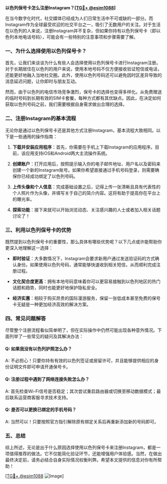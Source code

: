 **以色列保号卡怎么注册Instagram？[[TG💪+ @esim1088](https://t.me/s/esim1088)]**

在当今数字化时代，社交媒体已经成为人们日常生活中不可或缺的一部分。而Instagram作为全球最受欢迎的社交平台之一，吸引了无数用户的关注。对于生活在以色列的人来说，注册Instagram并不复杂，但如果你持有以色列保号卡（即以色列本地电话号码），可能会有一些特别的注意事项和步骤需要了解。

### 一、为什么选择使用以色列保号卡？

首先，让我们来谈谈为什么有些人会选择使用以色列保号卡进行Instagram注册。对于长期居住在以色列的用户来说，使用本地号码不仅方便接收验证短信或电话，还能更好地融入当地社交圈。此外，使用以色列号码还可以避免因时区差异导致的消息延迟问题，让你即时与朋友互动。

然而，由于以色列的电信市场竞争激烈，保号卡的选择也变得多样化。从免费赠送的临时号码到长期有效的SIM卡套餐，每种方式都有其优缺点。因此，在决定如何获取以色列号码之前，我们需要根据自身需求做出合理的选择。

### 二、注册Instagram的基本流程

无论你是通过以色列保号卡还是其他方式注册Instagram，基本流程大致相同。以下是一些通用的操作指南：

1. **下载并安装应用程序**：首先，你需要在手机上下载Instagram的应用程序。目前，该应用支持iOS和Android两大主流操作系统。
   
2. **创建账户**：打开应用后，按照提示输入你的电子邮件地址、用户名以及密码来创建一个新的Instagram账号。如果你希望直接通过手机号码登录，则需要确保你已经成功绑定了以色列号码。

3. **上传头像和个人信息**：完成基础设置之后，记得上传一张清晰且具有代表性的个人照片作为头像，并填写关于自己的简介内容。这将有助于提高你在平台上的曝光率。

4. **探索功能**：接下来就可以开始浏览动态、关注感兴趣的人士或者加入相关话题讨论了！

### 三、利用以色列保号卡的优势

既然提到以色列保号卡的重要性，那么具体有哪些优势呢？以下几点或许能帮助你更深入地理解这一选择：

- **即时验证**：大多数情况下，Instagram会要求新用户通过发送验证码的方式确认身份。如果使用以色列号码，通常能够快速收到相关短信，从而顺利完成注册过程。
  
- **文化契合度更高**：拥有本地号码意味着你可以更容易接触到以色列地区的热门话题和趋势，同时也能更好地保护隐私安全。

- **经济实惠**：相较于购买昂贵的国际漫游服务，保留一张低成本甚至免费的保号卡无疑是一种更加经济高效的解决方案。

### 四、常见问题解答

尽管整个注册流程看似简单明了，但在实际操作中仍然可能出现各种意外情况。下面列举了一些常见的疑问及其解决办法：

#### Q: 如果我没有以色列护照怎么办？
A: 不必担心！只要你持有有效的以色列签证或居留许可，并且能够提供相应的身份证明文件即可申请开通保号卡。

#### Q: 注册过程中遇到了网络连接失败怎么办？
A: 首先检查Wi-Fi信号是否稳定；其次尝试重启路由器或切换至移动数据模式；最后联系运营商客服寻求技术支持。

#### Q: 是否可以更换已绑定的手机号码？
A: 当然可以！只要按照官方指引解除原有绑定关系后再重新添加新的号码即可。

### 五、总结

综上所述，无论是出于什么原因选择使用以色列保号卡来注册Instagram，都是一项值得推荐的做法。它不仅能简化验证环节，还能增强用户体验感。当然，在做出最终决定前，请务必结合自身实际情况权衡利弊。希望本文提供的信息对你有所帮助！

[[TG💪+ @esim1088](https://t.me/s/esim1088) ![Image](https://i.postimg.cc/4NQfJmqS/Snipaste-2025-05-13-00-14-12.png)]